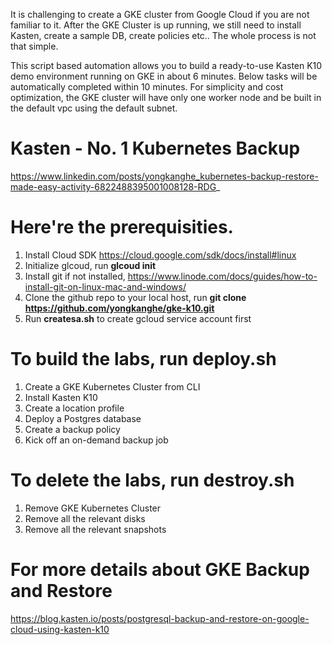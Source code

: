 It is challenging to create a GKE cluster from Google Cloud if you are not familiar to it. After the GKE Cluster is up running, we still need to install Kasten, create a sample DB, create policies etc.. The whole process is not that simple.

This script based automation allows you to build a ready-to-use Kasten K10 demo environment running on GKE in about 6 minutes. Below tasks will be automatically completed within 10 minutes. For simplicity and cost optimization, the GKE cluster will have only one worker node and be built in the default vpc using the default subnet. 

# Kasten - No. 1 Kubernetes Backup
https://www.linkedin.com/posts/yongkanghe_kubernetes-backup-restore-made-easy-activity-6822488395001008128-RDG_

# Here're the prerequisities.
1. Install Cloud SDK https://cloud.google.com/sdk/docs/install#linux
2. Initialize glcoud, run **glcoud init**
3. Install git if not installed, https://www.linode.com/docs/guides/how-to-install-git-on-linux-mac-and-windows/
4. Clone the github repo to your local host, run **git clone https://github.com/yongkanghe/gke-k10.git**
5. Run **createsa.sh** to create gcloud service account first

# To build the labs, run **deploy.sh**
1. Create a GKE Kubernetes Cluster from CLI
2. Install Kasten K10
3. Create a location profile
4. Deploy a Postgres database
5. Create a backup policy
6. Kick off an on-demand backup job

# To delete the labs, run **destroy.sh**
1. Remove GKE Kubernetes Cluster
2. Remove all the relevant disks
3. Remove all the relevant snapshots

# For more details about GKE Backup and Restore
https://blog.kasten.io/posts/postgresql-backup-and-restore-on-google-cloud-using-kasten-k10

